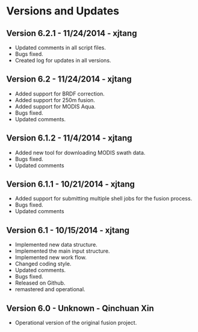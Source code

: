 Versions and Updates
==============

Version 6.2.1 - 11/24/2014 - xjtang
--------------
- Updated comments in all script files.
- Bugs fixed.
- Created log for updates in all versions.

Version 6.2 - 11/24/2014 - xjtang
--------------
- Added support for BRDF correction.
- Added support for 250m fusion.
- Added support for MODIS Aqua.
- Bugs fixed.
- Updated comments.

Version 6.1.2 - 11/4/2014 - xjtang
------------
- Added new tool for downloading MODIS swath data.
- Bugs fixed.
- Updated comments

Version 6.1.1 - 10/21/2014 - xjtang
------------
- Added support for submitting multiple shell jobs for the fusion process.
- Bugs fixed.
- Updated comments

Version 6.1 - 10/15/2014 - xjtang
-------------
- Implemented new data structure.
- Implemented the main input structure.
- Implemented new work flow.
- Changed coding style.
- Updated comments.
- Bugs fixed.
- Released on Github.
- remastered and operational.

Version 6.0 - Unknown - Qinchuan Xin
--------------
- Operational version of the original fusion project.
